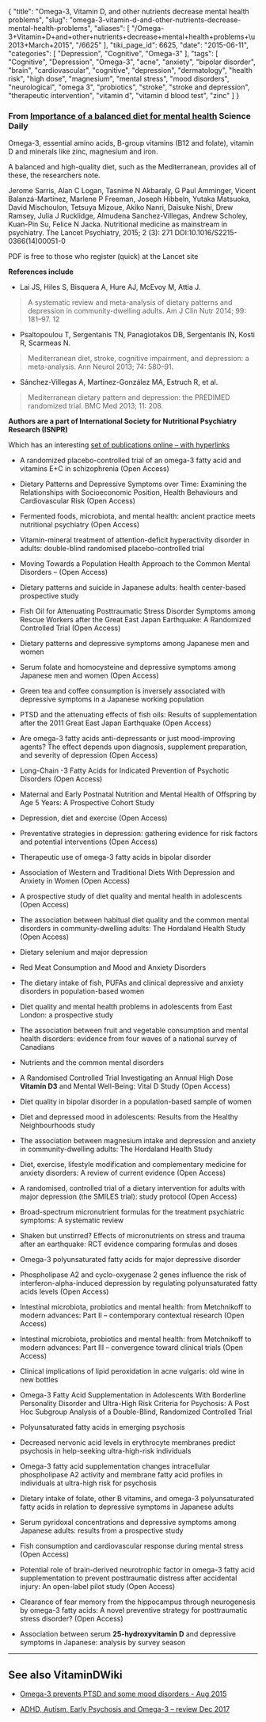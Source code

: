 {
    "title": "Omega-3, Vitamin D, and other nutrients decrease mental health problems",
    "slug": "omega-3-vitamin-d-and-other-nutrients-decrease-mental-health-problems",
    "aliases": [
        "/Omega-3+Vitamin+D+and+other+nutrients+decrease+mental+health+problems+\u2013+March+2015",
        "/6625"
    ],
    "tiki_page_id": 6625,
    "date": "2015-06-11",
    "categories": [
        "Depression",
        "Cognitive",
        "Omega-3"
    ],
    "tags": [
        "Cognitive",
        "Depression",
        "Omega-3",
        "acne",
        "anxiety",
        "bipolar disorder",
        "brain",
        "cardiovascular",
        "cognitive",
        "depression",
        "dermatology",
        "health risk",
        "high dose",
        "magnesium",
        "mental stress",
        "mood disorders",
        "neurological",
        "omega 3",
        "probiotics",
        "stroke",
        "stroke and depression",
        "therapeutic intervention",
        "vitamin d",
        "vitamin d blood test",
        "zinc"
    ]
}


### From [Importance of a balanced diet for mental health](http://www.sciencedaily.com/releases/2015/06/150608081759.htm) Science Daily

Omega-3, essential amino acids, B-group vitamins (B12 and folate), vitamin D and minerals like zinc, magnesium and iron.

A balanced and high-quality diet, such as the Mediterranean, provides all of these, the researchers note.

Jerome Sarris, Alan C Logan, Tasnime N Akbaraly, G Paul Amminger, Vicent Balanzá-Martínez, Marlene P Freeman, Joseph Hibbeln, Yutaka Matsuoka, David Mischoulon, Tetsuya Mizoue, Akiko Nanri, Daisuke Nishi, Drew Ramsey, Julia J Rucklidge, Almudena Sanchez-Villegas, Andrew Scholey, Kuan-Pin Su, Felice N Jacka. Nutritional medicine as mainstream in psychiatry. The Lancet Psychiatry, 2015; 2 (3): 271 DOI:10.1016/S2215-0366(14)00051-0

PDF is free to those who register (quick) at the Lancet site

 **References include** 

* Lai JS, Hiles S, Bisquera A, Hure AJ, McEvoy M, Attia J. 

> A systematic review and meta-analysis of dietary patterns and depression in community-dwelling adults. Am J Clin Nutr 2014; 99: 181–97. 12 

* Psaltopoulou T, Sergentanis TN, Panagiotakos DB, Sergentanis IN, Kosti R, Scarmeas N. 

> Mediterranean diet, stroke, cognitive impairment, and depression: a meta-analysis. Ann Neurol 2013; 74: 580–91.

* Sánchez-Villegas A, Martínez-González MA, Estruch R, et al. 

> Mediterranean dietary pattern and depression: the PREDIMED randomized trial. BMC Med 2013; 11: 208.

 **Authors are a part of International Society for Nutritional Psychiatry Research (ISNPR)** 

Which has an interesting [set of publications online – with hyperlinks](http://www.isnpr.org/publications/)

* A randomized placebo-controlled trial of an omega-3 fatty acid and vitamins E+C in schizophrenia (Open Access)

* Dietary Patterns and Depressive Symptoms over Time: Examining the Relationships with Socioeconomic Position, Health Behaviours and Cardiovascular Risk (Open Access)

* Fermented foods, microbiota, and mental health: ancient practice meets nutritional psychiatry (Open Access)

* Vitamin-mineral treatment of attention-deficit hyperactivity disorder in adults: double-blind randomised placebo-controlled trial

* Moving Towards a Population Health Approach to the Common Mental Disorders – (Open Access)

* Dietary patterns and suicide in Japanese adults: health center-based prospective study

* Fish Oil for Attenuating Posttraumatic Stress Disorder Symptoms among Rescue Workers after the Great East Japan Earthquake: A Randomized Controlled Trial (Open Access)

* Dietary patterns and depressive symptoms among Japanese men and women

* Serum folate and homocysteine and depressive symptoms among Japanese men and women (Open Access)

* Green tea and coffee consumption is inversely associated with depressive symptoms in a Japanese working population

* PTSD and the attenuating effects of fish oils: Results of supplementation after the 2011 Great East Japan Earthquake (Open Access)

* Are omega-3 fatty acids anti-depressants or just mood-improving agents? The effect depends upon diagnosis, supplement preparation, and severity of depression (Open Access)

* Long-Chain  -3 Fatty Acids for Indicated Prevention of Psychotic Disorders (Open Access)

* Maternal and Early Postnatal Nutrition and Mental Health of Offspring by Age 5 Years: A Prospective Cohort Study

* Depression, diet and exercise (Open Access)

* Preventative strategies in depression: gathering evidence for risk factors and potential interventions (Open Access)

* Therapeutic use of omega-3 fatty acids in bipolar disorder

* Association of Western and Traditional Diets With Depression and Anxiety in Women (Open Access)

* A prospective study of diet quality and mental health in adolescents (Open Access)

* The association between habitual diet quality and the common mental disorders in community-dwelling adults: The Hordaland Health Study (Open Access)

* Dietary selenium and major depression

* Red Meat Consumption and Mood and Anxiety Disorders

* The dietary intake of fish, PUFAs and clinical depressive and anxiety disorders in population-based women

* Diet quality and mental health problems in adolescents from East London: a prospective study

* The association between fruit and vegetable consumption and mental health disorders: evidence from four waves of a national survey of Canadians

* Nutrients and the common mental disorders

* A Randomised Controlled Trial Investigating an Annual High Dose  **Vitamin D3**  and Mental Well-Being: Vital D Study (Open Access)

* Diet quality in bipolar disorder in a population-based sample of women

* Diet and depressed mood in adolescents: Results from the Healthy Neighbourhoods study

* The association between magnesium intake and depression and anxiety in community-dwelling adults: The Hordaland Health Study

* Diet, exercise, lifestyle modification and complementary medicine for anxiety disorders: A  review of current evidence (Open Access)

* A randomised, controlled trial of a dietary intervention for adults with major depression (the SMILES trial): study protocol (Open Access)

* Broad-spectrum micronutrient formulas for the treatment psychiatric symptoms: A systematic review

* Shaken but unstirred? Effects of micronutrients on stress and trauma after an earthquake: RCT evidence comparing formulas and doses

* Omega-3 polyunsaturated fatty acids for major depressive disorder

* Phospholipase A2 and cyclo-oxygenase 2 genes influence the risk of interferon-alpha-induced depression by regulating polyunsaturated fatty acids levels (Open Access)

* Intestinal microbiota, probiotics and mental health: from Metchnikoff to modern advances: Part II – contemporary contextual research (Open Access)

* Intestinal microbiota, probiotics and mental health: from Metchnikoff to modern advances: Part III – convergence toward clinical trials (Open Access)

* Clinical implications of lipid peroxidation in acne vulgaris: old wine in new bottles

* Omega-3 Fatty Acid Supplementation in Adolescents With Borderline Personality Disorder and Ultra-High Risk Criteria for Psychosis: A Post Hoc Subgroup Analysis of a Double-Blind, Randomized Controlled Trial

* Polyunsaturated fatty acids in emerging psychosis

* Decreased nervonic acid levels in erythrocyte membranes predict psychosis in help-seeking ultra-high-risk individuals

* Omega-3 fatty acid supplementation changes intracellular phospholipase A2 activity and membrane fatty acid profiles in individuals at ultra-high risk for psychosis

* Dietary intake of folate, other B vitamins, and omega-3 polyunsaturated fatty acids in relation to depressive symptoms in Japanese adults

* Serum pyridoxal concentrations and depressive symptoms among Japanese adults: results from a prospective study

* Fish consumption and cardiovascular response during mental stress (Open Access)

* Potential role of brain-derived neurotrophic factor in omega-3 fatty acid supplementation to prevent posttraumatic distress after accidental injury: An open-label pilot study (Open Access)

* Clearance of fear memory from the hippocampus through neurogenesis by omega-3 fatty acids: A novel preventive strategy for posttraumatic stress disorder? (Open Access)

* Association between serum  **25-hydroxyvitamin D**  and depressive symptoms in Japanese: analysis by survey season

---

## See also VitaminDWiki

* [Omega-3 prevents PTSD and some mood disorders - Aug 2015](/posts/omega-3-prevents-ptsd-and-some-mood-disorders)

* [ADHD, Autism, Early Psychosis and Omega-3 – review Dec 2017](/posts/adhd-autism-early-psychosis-and-omega-3-review)